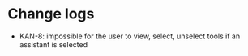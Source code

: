# Change logs

* KAN-8: impossible for the user to view, select, unselect tools if an assistant is selected